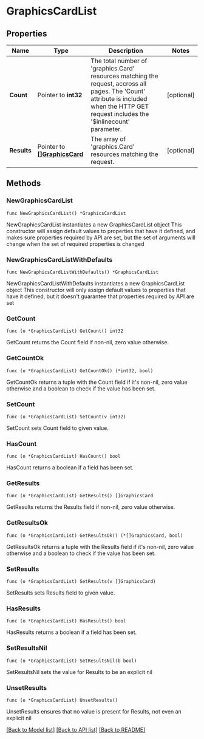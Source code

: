 # GraphicsCardList

## Properties

Name | Type | Description | Notes
------------ | ------------- | ------------- | -------------
**Count** | Pointer to **int32** | The total number of &#39;graphics.Card&#39; resources matching the request, accross all pages. The &#39;Count&#39; attribute is included when the HTTP GET request includes the &#39;$inlinecount&#39; parameter. | [optional] 
**Results** | Pointer to [**[]GraphicsCard**](GraphicsCard.md) | The array of &#39;graphics.Card&#39; resources matching the request. | [optional] 

## Methods

### NewGraphicsCardList

`func NewGraphicsCardList() *GraphicsCardList`

NewGraphicsCardList instantiates a new GraphicsCardList object
This constructor will assign default values to properties that have it defined,
and makes sure properties required by API are set, but the set of arguments
will change when the set of required properties is changed

### NewGraphicsCardListWithDefaults

`func NewGraphicsCardListWithDefaults() *GraphicsCardList`

NewGraphicsCardListWithDefaults instantiates a new GraphicsCardList object
This constructor will only assign default values to properties that have it defined,
but it doesn't guarantee that properties required by API are set

### GetCount

`func (o *GraphicsCardList) GetCount() int32`

GetCount returns the Count field if non-nil, zero value otherwise.

### GetCountOk

`func (o *GraphicsCardList) GetCountOk() (*int32, bool)`

GetCountOk returns a tuple with the Count field if it's non-nil, zero value otherwise
and a boolean to check if the value has been set.

### SetCount

`func (o *GraphicsCardList) SetCount(v int32)`

SetCount sets Count field to given value.

### HasCount

`func (o *GraphicsCardList) HasCount() bool`

HasCount returns a boolean if a field has been set.

### GetResults

`func (o *GraphicsCardList) GetResults() []GraphicsCard`

GetResults returns the Results field if non-nil, zero value otherwise.

### GetResultsOk

`func (o *GraphicsCardList) GetResultsOk() (*[]GraphicsCard, bool)`

GetResultsOk returns a tuple with the Results field if it's non-nil, zero value otherwise
and a boolean to check if the value has been set.

### SetResults

`func (o *GraphicsCardList) SetResults(v []GraphicsCard)`

SetResults sets Results field to given value.

### HasResults

`func (o *GraphicsCardList) HasResults() bool`

HasResults returns a boolean if a field has been set.

### SetResultsNil

`func (o *GraphicsCardList) SetResultsNil(b bool)`

 SetResultsNil sets the value for Results to be an explicit nil

### UnsetResults
`func (o *GraphicsCardList) UnsetResults()`

UnsetResults ensures that no value is present for Results, not even an explicit nil

[[Back to Model list]](../README.md#documentation-for-models) [[Back to API list]](../README.md#documentation-for-api-endpoints) [[Back to README]](../README.md)


